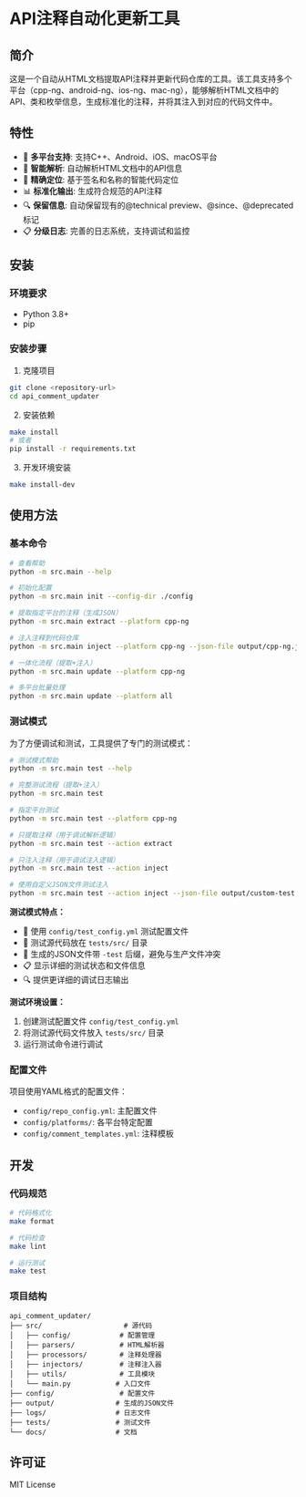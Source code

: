 # API注释自动化更新工具

## 简介

这是一个自动从HTML文档提取API注释并更新代码仓库的工具。该工具支持多个平台（cpp-ng、android-ng、ios-ng、mac-ng），能够解析HTML文档中的API、类和枚举信息，生成标准化的注释，并将其注入到对应的代码文件中。

## 特性

- 🔄 **多平台支持**: 支持C++、Android、iOS、macOS平台
- 📝 **智能解析**: 自动解析HTML文档中的API信息
- 🎯 **精确定位**: 基于签名和名称的智能代码定位
- 📊 **标准化输出**: 生成符合规范的API注释
- 🔍 **保留信息**: 自动保留现有的@technical preview、@since、@deprecated标记
- 📋 **分级日志**: 完善的日志系统，支持调试和监控

## 安装

### 环境要求

- Python 3.8+
- pip

### 安装步骤

1. 克隆项目
```bash
git clone <repository-url>
cd api_comment_updater
```

2. 安装依赖
```bash
make install
# 或者
pip install -r requirements.txt
```

3. 开发环境安装
```bash
make install-dev
```

## 使用方法

### 基本命令

```bash
# 查看帮助
python -m src.main --help

# 初始化配置
python -m src.main init --config-dir ./config

# 提取指定平台的注释（生成JSON）
python -m src.main extract --platform cpp-ng

# 注入注释到代码仓库
python -m src.main inject --platform cpp-ng --json-file output/cpp-ng.json

# 一体化流程（提取+注入）
python -m src.main update --platform cpp-ng

# 多平台批量处理
python -m src.main update --platform all
```

### 测试模式

为了方便调试和测试，工具提供了专门的测试模式：

```bash
# 测试模式帮助
python -m src.main test --help

# 完整测试流程（提取+注入）
python -m src.main test

# 指定平台测试
python -m src.main test --platform cpp-ng

# 只提取注释（用于调试解析逻辑）
python -m src.main test --action extract

# 只注入注释（用于调试注入逻辑）
python -m src.main test --action inject

# 使用自定义JSON文件测试注入
python -m src.main test --action inject --json-file output/custom-test.json
```

**测试模式特点：**
- 🧪 使用 `config/test_config.yml` 测试配置文件
- 📁 测试源代码放在 `tests/src/` 目录
- 🎯 生成的JSON文件带 `-test` 后缀，避免与生产文件冲突
- 📋 显示详细的测试状态和文件信息
- 🔍 提供更详细的调试日志输出

**测试环境设置：**
1. 创建测试配置文件 `config/test_config.yml`
2. 将测试源代码文件放入 `tests/src/` 目录
3. 运行测试命令进行调试

### 配置文件

项目使用YAML格式的配置文件：

- `config/repo_config.yml`: 主配置文件
- `config/platforms/`: 各平台特定配置
- `config/comment_templates.yml`: 注释模板

## 开发

### 代码规范

```bash
# 代码格式化
make format

# 代码检查
make lint

# 运行测试
make test
```

### 项目结构

```
api_comment_updater/
├── src/                    # 源代码
│   ├── config/            # 配置管理
│   ├── parsers/           # HTML解析器
│   ├── processors/        # 注释处理器
│   ├── injectors/         # 注释注入器
│   ├── utils/             # 工具模块
│   └── main.py           # 入口文件
├── config/                # 配置文件
├── output/               # 生成的JSON文件
├── logs/                 # 日志文件
├── tests/                # 测试文件
└── docs/                 # 文档
```

## 许可证

MIT License
